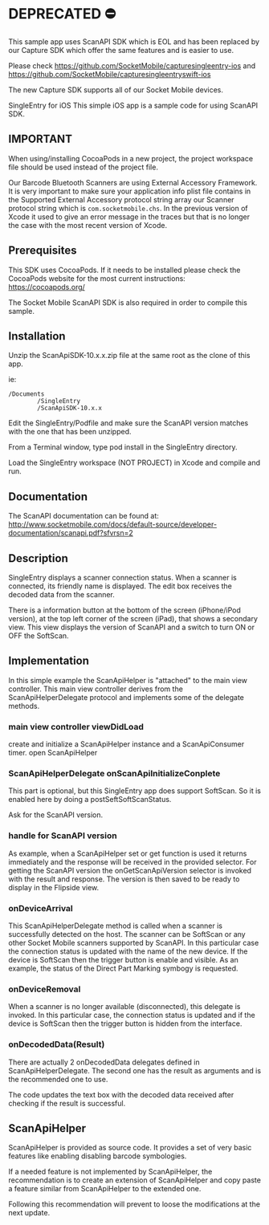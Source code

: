 # DEPRECATED ⛔️
This sample app uses ScanAPI SDK which is EOL and has been replaced by our
Capture SDK which offer the same features and is easier to use.

Please check https://github.com/SocketMobile/capturesingleentry-ios and
https://github.com/SocketMobile/capturesingleentryswift-ios

The new Capture SDK supports all of our Socket Mobile devices.

SingleEntry for iOS
This simple iOS app is a sample code for using ScanAPI SDK.

## IMPORTANT
When using/installing CocoaPods in a new project, the project workspace file
should be used instead of the project file.

Our Barcode Bluetooth Scanners are using External Accessory Framework. It is
very important to make sure your application info plist file contains in the
Supported External Accessory protocol string array our Scanner protocol string
which is `com.socketmobile.chs`. In the previous version of Xcode it used to
give an error message in the traces but that is no longer the case with the most
recent version of Xcode.

## Prerequisites
This SDK uses CocoaPods. If it needs to be installed please check the CocoaPods
website for the most current instructions:
https://cocoapods.org/

The Socket Mobile ScanAPI SDK is also required in order to compile this sample.

## Installation
Unzip the ScanApiSDK-10.x.x.zip file at the same root as the clone of this app.

ie:
```
/Documents
        /SingleEntry
        /ScanApiSDK-10.x.x
```
Edit the SingleEntry/Podfile and make sure the ScanAPI version matches with the
one that has been unzipped.

From a Terminal window, type pod install in the SingleEntry directory.

Load the SingleEntry workspace (NOT PROJECT) in Xcode and compile and run.

## Documentation
The ScanAPI documentation can be found at:
http://www.socketmobile.com/docs/default-source/developer-documentation/scanapi.pdf?sfvrsn=2

## Description
SingleEntry displays a scanner connection status. When a scanner is connected,
its friendly name is displayed.
The edit box receives the decoded data from the scanner.

There is a information button at the bottom of the screen (iPhone/iPod version),
at the top left corner of the screen (iPad), that shows a secondary view. This
view displays the version of ScanAPI and a switch to turn ON or OFF the
SoftScan.

## Implementation
In this simple example the ScanApiHelper is "attached" to the main view
controller. This main view controller derives from the ScanApiHelperDelegate
protocol and implements some of the delegate methods.

### main view controller viewDidLoad
create and initialize a ScanApiHelper instance and a ScanApiConsumer timer.
open ScanApiHelper

### ScanApiHelperDelegate onScanApiInitializeConplete
This part is optional, but this SingleEntry app does support SoftScan. So it is
enabled here by doing a postSeftSoftScanStatus.

Ask for the ScanAPI version.

### handle for ScanAPI version
As example, when a ScanApiHelper set or get function is used it returns
immediately and the response will be received in the provided selector.
For getting the ScanAPI version the onGetScanApiVersion selector is invoked with
the result and response. The version is then saved to be ready to display in the
Flipside view.

### onDeviceArrival
This ScanApiHelperDelegate method is called when a scanner is successfully
detected on the host. The scanner can be SoftScan or any other Socket Mobile
scanners supported by ScanAPI.
In this particular case the connection status is updated with the name of the
new device. If the device is SoftScan then the trigger button is enable and
visible.
As an example, the status of the Direct Part Marking symbogy is requested.

### onDeviceRemoval
When a scanner is no longer available (disconnected), this delegate is invoked.
In this particular case, the connection status is updated and if the device is
SoftScan then the trigger button is hidden from the interface.

### onDecodedData(Result)
There are actually 2 onDecodedData delegates defined in ScanApiHelperDelegate.
The second one has the result as arguments and is the recommended one to use.

The code updates the text box with the decoded data received after checking if
the result is successful.

## ScanApiHelper
ScanApiHelper is provided as source code. It provides a set of very basic
features like enabling disabling barcode symbologies.

If a needed feature is not implemented by ScanApiHelper, the recommendation is
to create an extension of ScanApiHelper and copy paste a feature similar from
ScanApiHelper to the extended one.

Following this recommendation will prevent to loose the modifications at the
next update.
